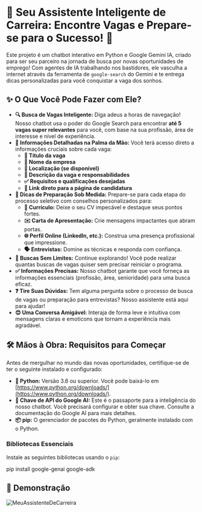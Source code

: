 # 🤖 Seu Assistente Inteligente de Carreira: Encontre Vagas e Prepare-se para o Sucesso! 🚀

Este projeto é um chatbot interativo em Python e Google Gemini IA, criado para ser seu parceiro na jornada de busca por novas oportunidades de emprego! Com agentes de IA trabalhando nos bastidores, ele vasculha a internet através da ferramenta de `google-search` do Gemini e te entrega dicas personalizadas para você conquistar a vaga dos sonhos.

## ✨ O Que Você Pode Fazer com Ele?

* **🔍 Busca de Vagas Inteligente:** Diga adeus a horas de navegação! Nosso chatbot usa o poder do Google Search para encontrar **até 5 vagas super relevantes** para você, com base na sua profissão, área de interesse e nível de experiência.
* **📄 Informações Detalhadas na Palma da Mão:** Você terá acesso direto a informações cruciais sobre cada vaga:
    * **💼 Título da vaga**
    * **🏢 Nome da empresa**
    * **📍 Localização (se disponível)**
    * **📝 Descrição da vaga e responsabilidades**
    * **✅ Requisitos e qualificações desejadas**
    * **🔗 Link direto para a página de candidatura**
* **🎯 Dicas de Preparação Sob Medida:** Prepare-se para cada etapa do processo seletivo com conselhos personalizados para:
    * **📝 Currículo:** Deixe o seu CV impecável e destaque seus pontos fortes.
    * **✉️ Carta de Apresentação:** Crie mensagens impactantes que abram portas.
    * **🌐 Perfil Online (LinkedIn, etc.):** Construa uma presença profissional que impressione.
    * **🗣️ Entrevistas:** Domine as técnicas e responda com confiança.
* **🔄 Buscas Sem Limites:** Continue explorando! Você pode realizar quantas buscas de vagas quiser sem precisar reiniciar o programa.
* **✅ Informações Precisas:** Nosso chatbot garante que você forneça as informações essenciais (profissão, área, senioridade) para uma busca eficaz.
* **❓ Tire Suas Dúvidas:** Tem alguma pergunta sobre o processo de busca de vagas ou preparação para entrevistas? Nosso assistente está aqui para ajudar!
* **😊 Uma Conversa Amigável:** Interaja de forma leve e intuitiva com mensagens claras e emoticons que tornam a experiência mais agradável.

## 🛠️ Mãos à Obra: Requisitos para Começar

Antes de mergulhar no mundo das novas oportunidades, certifique-se de ter o seguinte instalado e configurado:

* **🐍 Python:** Versão 3.6 ou superior. Você pode baixá-lo em [https://www.python.org/downloads/](https://www.python.org/downloads/).
* **🔑 Chave de API do Google AI:** Este é o passaporte para a inteligência do nosso chatbot. Você precisará configurar e obter sua chave. Consulte a documentação do Google AI para mais detalhes.
* **📦 pip:** O gerenciador de pacotes do Python, geralmente instalado com o Python.

### Bibliotecas Essenciais

Instale as seguintes bibliotecas usando o `pip`:

pip install google-genai google-adk 

## 🚀 Demonstração
![MeuAssistenteDeCarreira](https://github.com/user-attachments/assets/8e03a7ab-e73f-4433-a673-53449a21414d)


